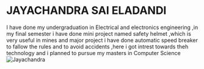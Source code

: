 # JAYACHANDRA SAI ELADANDI
I have done my undergraduation in Electrical and electronics engineering ,in my final semester i have done mini project named safety helmet ,which is very useful in mines and major project i have done automatic speed breaker to fallow the rules and to avoid accidents ,here i got intrest towards theh technology and i planned to pursue my masters in Computer Science
![Jayachandra](IMG_20220905_004319.jpg)